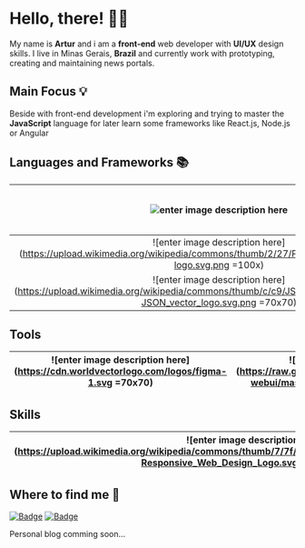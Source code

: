 # Hello, there! 👋🏼

My name is **Artur** and i am a **front-end** web developer with **UI/UX** design skills.
I live in Minas Gerais, **Brazil** and currently work with prototyping, creating and maintaining news portals.

## Main Focus 💡

Beside with front-end development i'm exploring and trying to master the **JavaScript** language for later learn some frameworks like React.js, Node.js or Angular

## Languages and Frameworks 📚

|![enter image description here](https://camo.githubusercontent.com/ac7ca48827aef70b332b0520d213fe6f4468b2db7d37d98d4287f215a4382ba9/68747470733a2f2f7777772e766563746f726c6f676f2e7a6f6e652f6c6f676f732f77335f68746d6c352f77335f68746d6c352d617232312e737667 )|![enter image description here](https://raw.githubusercontent.com/devicons/devicon/0d6c64dbbf311879f7d563bfc3ccf559f9ed111c/icons/css3/css3-original-wordmark.svg =70x60)|![enter image description here](https://raw.githubusercontent.com/abranhe/programming-languages-logos/master/src/javascript/javascript.svg =70x70)
|:-:|:-:|:-:|
| ![enter image description here](https://upload.wikimedia.org/wikipedia/commons/thumb/2/27/PHP-logo.svg/2560px-PHP-logo.svg.png =100x) |  ![enter image description here](https://cdn.worldvectorlogo.com/logos/bootstrap-4.svg =70x70)| ![enter image description here](https://owlcarousel2.github.io/OwlCarousel2/assets/img/owl-logo.png =70x)|
![enter image description here](https://upload.wikimedia.org/wikipedia/commons/thumb/c/c9/JSON_vector_logo.svg/2048px-JSON_vector_logo.svg.png =70x70)| ![enter image description here](https://wallacesilva.com/blog/wp-content/uploads/2015/08/jQuery-logo.png =70x70) |![enter image description here](https://marcas-logos.net/wp-content/uploads/2020/11/MySQL-logo.png =100x) | 



## Tools


| ![enter image description here](https://cdn.worldvectorlogo.com/logos/figma-1.svg =70x70) | ![enter image description here](https://raw.githubusercontent.com/bestofjs/bestofjs-webui/master/public/logos/vscode.svg =70x70) | ![enter image description here](https://raw.githubusercontent.com/detain/svg-logos/master/svg/git.svg =100x)|![enter image description here](https://pbs.twimg.com/profile_images/621577553376100352/lvR3kClO_400x400.png =70x)
|:-:|:-:|:-:|:-:|

## Skills


| ![enter image description here](https://upload.wikimedia.org/wikipedia/commons/thumb/7/7f/Responsive_Web_Design_Logo.svg/1200px-Responsive_Web_Design_Logo.svg.png =100x100) | ![enter image description here](https://nextgenerationtechnologies.in/uploads/page/33/thumb_750X750_ui_ux_design_logo.png =130x) | 
|:-:|:-:|

## Where to find me 📌
[![Badge](https://img.shields.io/badge/-LinkedIn-%230173B1?style=for-the-badge&labelColor=230F97D2&logo=linkedin&logoColor=white&link=https://www.linkedin.com/in/artur-bernardes-42132a1a4/)](https://www.linkedin.com/in/artur-bernardes-42132a1a4/) [![Badge](https://img.shields.io/badge/-Gmail-%23BB001B?style=for-the-badge&labelColor=23BB001B&logo=gmail&logoColor=white&link=mailto:artur.fb.95@gmail.com)](mailto:artur.fb.95@gmail.com)

Personal blog comming soon...
